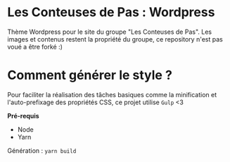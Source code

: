 # Les Conteuses de Pas : Wordpress

Thème Wordpress pour le site du groupe "Les Conteuses de Pas".
Les images et contenus restent la propriété du groupe, ce repository n'est pas voué a être forké :)

# Comment générer le style ?
Pour faciliter la réalisation des tâches basiques comme la minification et l'auto-prefixage des propriétés CSS, ce projet utilise `Gulp` <3

__Pré-requis__ 
- Node
- Yarn

Génération :
`yarn build`
